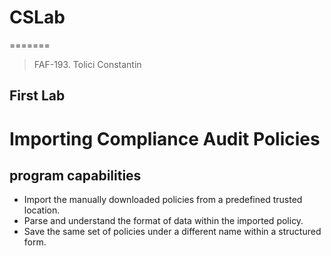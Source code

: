 # CSLab
=======
>FAF-193. Tolici Constantin

First Lab
---------
# Importing Compliance Audit Policies #
## program capabilities ##
* Import the manually downloaded policies from a predefined trusted location.
* Parse and understand the format of data within the imported policy.
* Save the same set of policies under a different name within a structured form.
